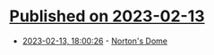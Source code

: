 # [Published on 2023-02-13](index.md)

* [2023-02-13, 18:00:26](https://news.ycombinator.com/item?id=34777412) - [Norton&#x27;s Dome](https://en.wikipedia.org/wiki/Norton%27s_dome)
